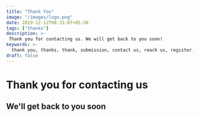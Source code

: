 ```yaml
---
title: "Thank You"
image: "/images/logo.png"
date: 2019-12-12T08:33:07+05:30
tags: ["thanks"]
description: >-
 Thank you for contacting us. We will get back to you soon!
keywords: >-
  thank you, thanks, thank, submission, contact us, reach us, register, join, contact, enquiry, inquiry
draft: false
---
```


# Thank you for contacting us

## We'll get back to you soon
